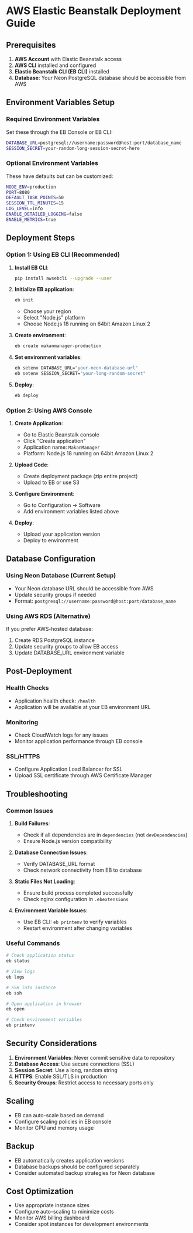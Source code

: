 # AWS Elastic Beanstalk Deployment Guide

## Prerequisites

1. **AWS Account** with Elastic Beanstalk access
2. **AWS CLI** installed and configured
3. **Elastic Beanstalk CLI (EB CLI)** installed
4. **Database**: Your Neon PostgreSQL database should be accessible from AWS

## Environment Variables Setup

### Required Environment Variables
Set these through the EB Console or EB CLI:

```bash
DATABASE_URL=postgresql://username:password@host:port/database_name
SESSION_SECRET=your-random-long-session-secret-here
```

### Optional Environment Variables
These have defaults but can be customized:

```bash
NODE_ENV=production
PORT=8080
DEFAULT_TASK_POINTS=50
SESSION_TTL_MINUTES=15
LOG_LEVEL=info
ENABLE_DETAILED_LOGGING=false
ENABLE_METRICS=true
```

## Deployment Steps

### Option 1: Using EB CLI (Recommended)

1. **Install EB CLI**:
   ```bash
   pip install awsebcli --upgrade --user
   ```

2. **Initialize EB application**:
   ```bash
   eb init
   ```
   - Choose your region
   - Select "Node.js" platform
   - Choose Node.js 18 running on 64bit Amazon Linux 2

3. **Create environment**:
   ```bash
   eb create makanmanager-production
   ```

4. **Set environment variables**:
   ```bash
   eb setenv DATABASE_URL="your-neon-database-url"
   eb setenv SESSION_SECRET="your-long-random-secret"
   ```

5. **Deploy**:
   ```bash
   eb deploy
   ```

### Option 2: Using AWS Console

1. **Create Application**:
   - Go to Elastic Beanstalk console
   - Click "Create application"
   - Application name: `MakanManager`
   - Platform: Node.js 18 running on 64bit Amazon Linux 2

2. **Upload Code**:
   - Create deployment package (zip entire project)
   - Upload to EB or use S3

3. **Configure Environment**:
   - Go to Configuration → Software
   - Add environment variables listed above

4. **Deploy**:
   - Upload your application version
   - Deploy to environment

## Database Configuration

### Using Neon Database (Current Setup)
- Your Neon database URL should be accessible from AWS
- Update security groups if needed
- Format: `postgresql://username:password@host:port/database_name`

### Using AWS RDS (Alternative)
If you prefer AWS-hosted database:

1. Create RDS PostgreSQL instance
2. Update security groups to allow EB access
3. Update DATABASE_URL environment variable

## Post-Deployment

### Health Checks
- Application health check: `/health`
- Application will be available at your EB environment URL

### Monitoring
- Check CloudWatch logs for any issues
- Monitor application performance through EB console

### SSL/HTTPS
- Configure Application Load Balancer for SSL
- Upload SSL certificate through AWS Certificate Manager

## Troubleshooting

### Common Issues

1. **Build Failures**:
   - Check if all dependencies are in `dependencies` (not `devDependencies`)
   - Ensure Node.js version compatibility

2. **Database Connection Issues**:
   - Verify DATABASE_URL format
   - Check network connectivity from EB to database

3. **Static Files Not Loading**:
   - Ensure build process completed successfully
   - Check nginx configuration in `.ebextensions`

4. **Environment Variable Issues**:
   - Use EB CLI: `eb printenv` to verify variables
   - Restart environment after changing variables

### Useful Commands

```bash
# Check application status
eb status

# View logs
eb logs

# SSH into instance
eb ssh

# Open application in browser
eb open

# Check environment variables
eb printenv
```

## Security Considerations

1. **Environment Variables**: Never commit sensitive data to repository
2. **Database Access**: Use secure connections (SSL)
3. **Session Secret**: Use a long, random string
4. **HTTPS**: Enable SSL/TLS in production
5. **Security Groups**: Restrict access to necessary ports only

## Scaling

- EB can auto-scale based on demand
- Configure scaling policies in EB console
- Monitor CPU and memory usage

## Backup

- EB automatically creates application versions
- Database backups should be configured separately
- Consider automated backup strategies for Neon database

## Cost Optimization

- Use appropriate instance sizes
- Configure auto-scaling to minimize costs
- Monitor AWS billing dashboard
- Consider spot instances for development environments